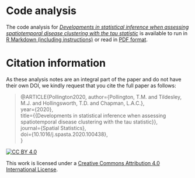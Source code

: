 # Code analysis
The code analysis for [*Developments in statistical inference when assessing spatiotemporal disease clustering with the tau statistic*](https://doi.org/10.1016/j.spasta.2020.100438) is available to run in [R Markdown (including instructions)](code_analysis.Rmd) or read in [PDF format](code_analysis.pdf). 

# Citation information
As these analysis notes are an integral part of the paper and do not have their own DOI, we kindly request that you cite the full paper as follows:

> @ARTICLE{Pollington2020,
 author={Pollington, T.M. and Tildesley, M.J. and Hollingsworth, T.D. and Chapman, L.A.C.},  
 year={2020},  
 title={{Developments in statistical inference when assessing spatiotemporal disease clustering with the tau statistic}},  
 journal={Spatial Statistics},  
 doi={10.1016/j.spasta.2020.100438},  
}

[![CC BY 4.0][cc-by-shield]][cc-by]  

This work is licensed under a [Creative Commons Attribution 4.0 International License][cc-by].  

[cc-by]: http://creativecommons.org/licenses/by/4.0/  
[cc-by-shield]: https://img.shields.io/badge/License-CC%20BY%204.0-lightgrey.svg  
